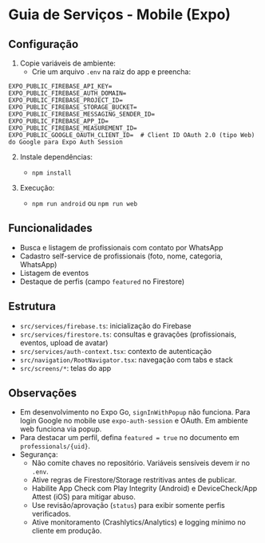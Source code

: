 # Guia de Serviços - Mobile (Expo)

## Configuração

1. Copie variáveis de ambiente:
   - Crie um arquivo `.env` na raiz do app e preencha:

```
EXPO_PUBLIC_FIREBASE_API_KEY=
EXPO_PUBLIC_FIREBASE_AUTH_DOMAIN=
EXPO_PUBLIC_FIREBASE_PROJECT_ID=
EXPO_PUBLIC_FIREBASE_STORAGE_BUCKET=
EXPO_PUBLIC_FIREBASE_MESSAGING_SENDER_ID=
EXPO_PUBLIC_FIREBASE_APP_ID=
EXPO_PUBLIC_FIREBASE_MEASUREMENT_ID=
EXPO_PUBLIC_GOOGLE_OAUTH_CLIENT_ID=  # Client ID OAuth 2.0 (tipo Web) do Google para Expo Auth Session
```

2. Instale dependências:
   - `npm install`

3. Execução:
   - `npm run android` ou `npm run web`

## Funcionalidades
- Busca e listagem de profissionais com contato por WhatsApp
- Cadastro self-service de profissionais (foto, nome, categoria, WhatsApp)
- Listagem de eventos
- Destaque de perfis (campo `featured` no Firestore)

## Estrutura
- `src/services/firebase.ts`: inicialização do Firebase
- `src/services/firestore.ts`: consultas e gravações (profissionais, eventos, upload de avatar)
- `src/services/auth-context.tsx`: contexto de autenticação
- `src/navigation/RootNavigator.tsx`: navegação com tabs e stack
- `src/screens/*`: telas do app

## Observações
- Em desenvolvimento no Expo Go, `signInWithPopup` não funciona. Para login Google no mobile use `expo-auth-session` e OAuth. Em ambiente web funciona via popup.
- Para destacar um perfil, defina `featured = true` no documento em `professionals/{uid}`.
 - Segurança:
   - Não comite chaves no repositório. Variáveis sensíveis devem ir no `.env`.
   - Ative regras de Firestore/Storage restritivas antes de publicar.
   - Habilite App Check com Play Integrity (Android) e DeviceCheck/App Attest (iOS) para mitigar abuso.
   - Use revisão/aprovação (`status`) para exibir somente perfis verificados.
   - Ative monitoramento (Crashlytics/Analytics) e logging mínimo no cliente em produção.


